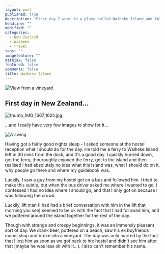 ```yaml
---
layout: post
published: true
description: "First day I went to a place called Waiheke Island and followed a guy around, it was fun."
headline: ""
modified: ""
categories: 
  - New Zealand
  - Waiheke
  - Travel
tags: ""
imagefeature: ""
mathjax: false
featured: false
comments: false
title: Waiheke Island
---
```





![View from a vineyard]({{site.baseurl}}/images/waiheke1.jpg)

## First day in New Zealand...

![thumb_IMG_1667_1024.jpg]({{site.baseurl}}/images/thumb_IMG_1667_1024.jpg)

...and I really have very few images to show for it...

![A swing]({{site.baseurl}}/images/waiheke.jpg)

Having got a fairly good nights sleep - I asked someone at the hostel reception what I should do for the day. He told me a ferry to Waiheke Island left in 30 mins from the dock, and it's a good day. I quickly hurried down, got the ferry, thouroughly enjoyed the ferry, got to the island and then realised I had absolutely no idea what this island was, what I should do on it, why people go there and where my guidebook was.

Luckily, I saw a guy from my hostel get on a bus and followed him. I tried to make this subtle, but when the bus driver asked me where I wanted to go, I confessed I had no idea where I should go, and that I only got on because I was following the crowd. 

Luckily, lift man (I had had a brief conversation with him in the lift that morning you see) seemed to be ok with the fact that I had followed him, and we pottered around the island together for the rest of the day.

Though with strange and creepy beginnings, it was an immensly pleasant sort of day. We drank beer, pottered on a beach, saw his ex boyfriends mums shop and broke into a vineyard. The day was only marred by the fact that I lost him as soon as we got back to hte hostel and didn't see him after that (maybe he was less ok with it...). I also can't remember his name. 

